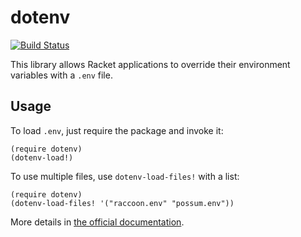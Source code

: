 dotenv
======
[![Build Status](https://travis-ci.org/royallthefourth/dotenv.svg?branch=master)](https://travis-ci.org/royallthefourth/dotenv)

This library allows Racket applications to override their environment variables with a `.env` file.

## Usage
To load `.env`, just require the package and invoke it:
```racket
(require dotenv)
(dotenv-load!)
```

To use multiple files, use `dotenv-load-files!` with a list:
```racket
(require dotenv)
(dotenv-load-files! '("raccoon.env" "possum.env"))
```

More details in [the official documentation](http://docs.racket-lang.org/dotenv/index.html).
